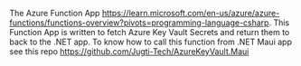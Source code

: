 The Azure Function App https://learn.microsoft.com/en-us/azure/azure-functions/functions-overview?pivots=programming-language-csharp.
This Function App is written to fetch Azure Key Vault Secrets and return them to back to the .NET app.
To know how to call this function from .NET Maui app see this repo  https://github.com/Jugti-Tech/AzureKeyVault.Maui
